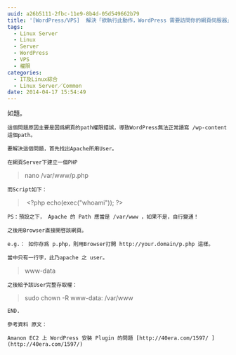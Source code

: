```yaml
---
uuid: a26b5111-2fbc-11e9-8b4d-05d549662b79
title: '[WordPress/VPS]  解決「欲執行此動作，WordPress 需要訪問你的網頁伺服器」之問題'
tags:
  - Linux Server
  - Linux
  - Server
  - WordPress
  - VPS
  - 權限
categories:
  - IT及Linux綜合
  - Linux Server／Common
date: 2014-04-17 15:54:49
---
```


如題。

	這個問題原因主要是因爲網頁的path權限錯誤，導致WordPress無法正常讀寫 /wp-content 這個path。

	要解決這個問題，首先找出Apache所用User。

	在網頁Server下建立一個PHP

> nano /var/www/p.php

	而Script如下：

> &nbsp;&lt;?php echo(exec(&quot;whoami&quot;)); ?&gt;

	PS：預設之下， Apache 的 Path 應當是 /var/www ，如果不是，自行變通！

	之後用Browser直接開啓該網頁。

	e.g.： 如你存爲 p.php，則用Browser打開 http://your.domain/p.php 這樣。

	當中只有一行字，此乃apache 之 user。

> www-data

	之後給予該User完整存取權：

> sudo chown -R www-data: /var/www

	END.

	參考資料 原文：

	Amanon EC2 上 WordPress 安裝 Plugin 的問題 [http://40era.com/1597/ ](http://40era.com/1597/)
